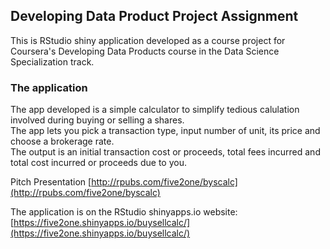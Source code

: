 ## Developing Data Product Project Assignment

This is RStudio shiny application developed as a course project for 
Coursera's Developing Data Products course in the Data Science 
Specialization track.  

### The application  
The app developed is a simple calculator to simplify tedious calulation 
involved during buying or selling a shares.  
The app lets you pick a transaction type, input number of unit, its price and
choose a brokerage rate.  
The  output is an initial transaction cost or proceeds, total fees incurred and
total cost incurred or proceeds due to you. 


Pitch Presentation
[http://rpubs.com/five2one/byscalc](http://rpubs.com/five2one/byscalc)

The application is on the RStudio shinyapps.io website:  
[https://five2one.shinyapps.io/buysellcalc/](https://five2one.shinyapps.io/buysellcalc/)